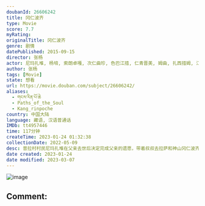 ```yaml
---
doubanId: 26606242
title: 冈仁波齐
type: Movie
score: 7.7
myRating: 
originalTitle: 冈仁波齐
genre: 剧情
datePublished: 2015-09-15
director: 张杨
actor: 尼玛扎堆, 杨培, 索朗卓嘎, 次仁曲珍, 色巴江措, 仁青晋美, 姆曲, 扎西措姆, 江措旺堆, 达瓦扎西, 仁青旺佳, 丁孜登达, 索郎尼马
author: 张杨
tags: [Movie]
state: 想看
url: https://movie.douban.com/subject/26606242/
aliases:
  - གངས་རིན་པོ་ཆེ
  - Paths_of_the_Soul
  - Kang_rinpoche
country: 中国大陆
language: 藏语, 汉语普通话
IMDb: tt4957446
time: 117分钟
createTime: 2023-01-24 01:32:38
collectionDate: 2022-05-09
desc: 普拉村村民尼玛扎堆在父亲去世后决定完成父亲的遗愿，带着叔叔去拉萨和神山冈仁波齐朝圣。时正马年，正好是神山冈仁波齐百年一遇的本命年，小村里很多人都希望加入尼玛扎堆的朝圣队伍。这支队伍里有即将临盆的孕妇、...
date created: 2023-01-24
date modified: 2023-03-07
---
```


![image](p2462387248.jpg)

Comment:
---
